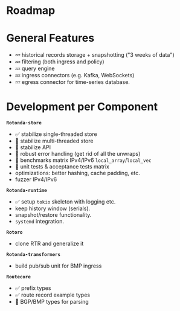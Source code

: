 
Roadmap
=======

General Features
================

- 💤 historical records storage + snapshotting ("3 weeks of data")
- 💤 filtering (both ingress and policy)
- 💤 query engine
- 💤 ingress connectors (e.g. Kafka, WebSockets)
- 💤 egress connector for time-series database.

Development per Component
=========================

**`Rotonda-store`**

- ✅ stabilize single-threaded store
- 🦀 stabilize multi-threaded store
- 🦀 stabilize API
- 🦀 robust error handling (get rid of all the unwraps)
- 🦀 benchmarks matrix IPv4/IPv6 `local_array`/`local_vec`
- 🦀 unit tests & acceptance tests matrix
- optimizations: better hashing, cache padding, etc.
- fuzzer IPv4/IPv6

**`Rotonda-runtime`**

- ✅ setup `tokio` skeleton with logging etc.
- keep history window (serials).
- snapshot/restore functionality.
- `systemd` integration.

**`Rotoro`**

- clone RTR and generalize it

**`Rotonda-transformers`**

- build pub/sub unit for BMP ingress

**`Routecore`**

- ✅ prefix types
- ✅ route record example types
- 🦀 BGP/BMP types for parsing
